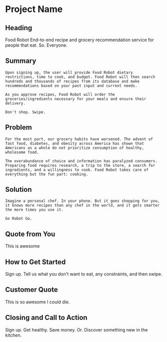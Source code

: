 # Project Name #

<!-- 
> This material was originally posted [here](http://www.quora.com/What-is-Amazons-approach-to-product-development-and-product-management). It is reproduced here for posterities sake.

There is an approach called "working backwards" that is widely used at Amazon. They work backwards from the customer, rather than starting with an idea for a product and trying to bolt customers onto it. While working backwards can be applied to any specific product decision, using this approach is especially important when developing new products or features.

For new initiatives a product manager typically starts by writing an internal press release announcing the finished product. The target audience for the press release is the new/updated product's customers, which can be retail customers or internal users of a tool or technology. Internal press releases are centered around the customer problem, how current solutions (internal or external) fail, and how the new product will blow away existing solutions.

If the benefits listed don't sound very interesting or exciting to customers, then perhaps they're not (and shouldn't be built). Instead, the product manager should keep iterating on the press release until they've come up with benefits that actually sound like benefits. Iterating on a press release is a lot less expensive than iterating on the product itself (and quicker!).

If the press release is more than a page and a half, it is probably too long. Keep it simple. 3-4 sentences for most paragraphs. Cut out the fat. Don't make it into a spec. You can accompany the press release with a FAQ that answers all of the other business or execution questions so the press release can stay focused on what the customer gets. My rule of thumb is that if the press release is hard to write, then the product is probably going to suck. Keep working at it until the outline for each paragraph flows. 

Oh, and I also like to write press-releases in what I call "Oprah-speak" for mainstream consumer products. Imagine you're sitting on Oprah's couch and have just explained the product to her, and then you listen as she explains it to her audience. That's "Oprah-speak", not "Geek-speak".

Once the project moves into development, the press release can be used as a touchstone; a guiding light. The product team can ask themselves, "Are we building what is in the press release?" If they find they're spending time building things that aren't in the press release (overbuilding), they need to ask themselves why. This keeps product development focused on achieving the customer benefits and not building extraneous stuff that takes longer to build, takes resources to maintain, and doesn't provide real customer benefit (at least not enough to warrant inclusion in the press release).
 -->
 
 ## Heading ##
 Food Robot
 End-to-end recipe and grocery recommendation service for people that eat. So. Everyone.

	
 ## Summary ##
	Upon signing up, the user will provide Food Robot dietary restrictions, time to cook, and budget. Food Robot will then search hundreds and thousands of recipes from its database and make recommendations based on your past input and current needs.

	As you approve recipes, Food Robot will order the groceries/ingredients necessary for your meals and ensure their delivery.

	Don't shop. Swipe.

## Problem ##
  	
  	For the most part, our grocery habits have worsened. The advent of fast food, diabetes, and obesity across America has shown that Americans as a whole do not prioritize consumption of healthy, wholesome food.

  	The overabundance of choice and information has paralyzed consumers. Preparing food requires research, a trip to the store, a search for ingredients, and a willingness to cook. Food Robot takes care of everything but the fun part: cooking.

## Solution ##

	Imagine a personal chef. In your phone. But it goes shopping for you, it knows more recipes than any chef in the world, and it gets smarter the more times you use it.

	Go Robot Go.  	

## Quote from You ##
  This is awesome

## How to Get Started ##
  Sign up. Tell us what you don't want to eat, any constraints, and then swipe.

## Customer Quote ##
  This is so awesome I could die.

## Closing and Call to Action ##
  Sign up. Get healthy. Save money. Or. Discover something new in the kitchen.

